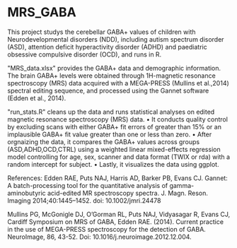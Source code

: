# MRS_GABA

This project studys the cerebellar GABA+ values of children with Neurodevelopmental disorders (NDD), including autism spectrum disorder (ASD), attention deficit hyperactivity disorder (ADHD) and paediatric obsessive compulsive disorder (OCD), and runs in R.

"MRS_data.xlsx" provides the GABA+ data and demographic information. The brain GABA+ levels were obtained through 1H-magnetic resonance spectroscopy (MRS) data acquired with a MEGA-PRESS (Mullins et al.,2014) spectral editing sequence, and processed using the Gannet software (Edden et al., 2014). 

"run_stats.R" cleans up the data and runs statistical analyses on edited magnetic resonance spectroscopy (MRS) data. 
• It conducts quality control by excluding scans with either GABA+ fit errors of greater than 15% or an implausible GABA+ fit value greater than one or less than zero. 
• After orgnaizing the data, it compares the GABA+ values across groups (ASD,ADHD,OCD,CTRL) using a weighted linear mixed-effects regression model controlling for age, sex, scanner and data format (TWIX or rda) with a random intercept for subject.
• Lastly, it visualizes the data using ggplot.




References:
Edden RAE, Puts NAJ, Harris AD, Barker PB, Evans CJ. Gannet: A batch-processing tool for the quantitative analysis of gamma-aminobutyric acid-edited MR spectroscopy spectra. J. Magn. Reson. Imaging 2014;40:1445–1452. doi: 10.1002/jmri.24478

Mullins PG, McGonigle DJ, O’Gorman RL, Puts NAJ, Vidyasagar R, Evans CJ, Cardiff Symposium on MRS
of GABA, Edden RAE. (2014). Current practice in the use of MEGA-PRESS spectroscopy for the detection of
GABA. NeuroImage, 86, 43-52. Doi: 10.1016/j.neuroimage.2012.12.004.
